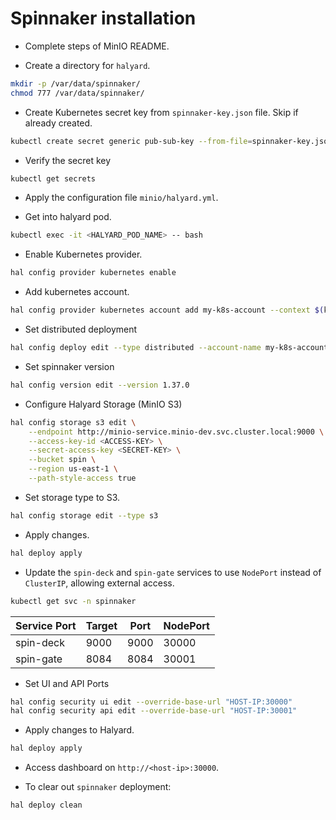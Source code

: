# Spinnaker installation

- Complete steps of MinIO README.

- Create a directory for `halyard`.

```bash
mkdir -p /var/data/spinnaker/
chmod 777 /var/data/spinnaker/
```

- Create Kubernetes secret key from `spinnaker-key.json` file. Skip if already created.

```bash
kubectl create secret generic pub-sub-key --from-file=spinnaker-key.json
```

- Verify the secret key

```bash
kubectl get secrets
```

- Apply the configuration file `minio/halyard.yml`.

- Get into halyard pod.

```bash
kubectl exec -it <HALYARD_POD_NAME> -- bash
```

- Enable Kubernetes provider.

```bash
hal config provider kubernetes enable
```

- Add kubernetes account.

```bash
hal config provider kubernetes account add my-k8s-account --context $(kubectl config current-context)
```

- Set distributed deployment

```bash
hal config deploy edit --type distributed --account-name my-k8s-account
```

- Set spinnaker version

```bash
hal config version edit --version 1.37.0
```

- Configure Halyard Storage (MinIO S3)

```bash
hal config storage s3 edit \
    --endpoint http://minio-service.minio-dev.svc.cluster.local:9000 \
    --access-key-id <ACCESS-KEY> \
    --secret-access-key <SECRET-KEY> \
    --bucket spin \
    --region us-east-1 \
    --path-style-access true
```

- Set storage type to S3.

```bash
hal config storage edit --type s3
```

- Apply changes.

```bash
hal deploy apply
```

- Update the `spin-deck` and `spin-gate` services to use `NodePort` instead of `ClusterIP`, allowing external access.

```bash
kubectl get svc -n spinnaker
```

| Service Port | Target | Port | NodePort |
| ------------ | ------ | ---- | -------- |
| spin-deck    | 9000   | 9000 | 30000    |
| spin-gate    | 8084   | 8084 | 30001    |

- Set UI and API Ports

```bash
hal config security ui edit --override-base-url "HOST-IP:30000"
hal config security api edit --override-base-url "HOST-IP:30001"
```

- Apply changes to Halyard.

```bash
hal deploy apply
```

- Access dashboard on `http://<host-ip>:30000`.

- To clear out `spinnaker` deployment:

```bash
hal deploy clean
```
